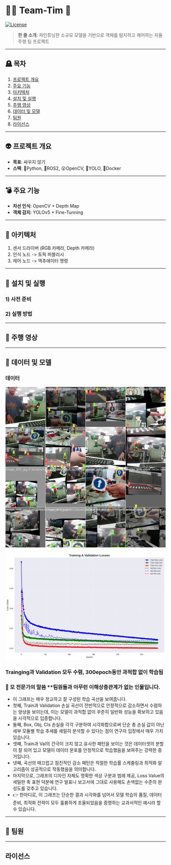 # 🚓🏇 Team-Tim 🔫
[![License](https://img.shields.io/badge/license-MIT-blue)]()
> **한 줄 소개**: 파인튜닝한 소규모 모델을 기반으로 객체를 탐지하고 제어하는 자율주행 팀 프로젝트
---
## 🪦 목차
1. [프로젝트 개요](#프로젝트-개요)
2. [주요 기능](#주요-기능)
3. [아키텍처](#아키텍처)
4. [설치 및 실행](#설치-및-실행)
5. [주행 영상](#주행-영상)
6. [데이터 및 모델](#데이터-및-모델)
7. [팀원](#팀원)
8. [라이선스](#라이선스)
---
## 👽 프로젝트 개요
- **목표**: 싸우지 않기
- **스택**: 🐍Python, 🤖ROS2, 😮OpenCV, 💃YOLO, 🐋Docker
---
## 💣 주요 기능
- **차선 인식**: OpenCV + Depth Map
- **객체 감지**: YOLOv5 + Fine-Tunning
---
## 🐉 아키텍처
1. 센서 드라이버 (RGB 카메라, Depth 카메라)
2. 인식 노드 -> 토픽 퍼블리시
3. 제어 노드 -> 액추에이터 명령
---
## 🐁 설치 및 실행
### 1) 사전 준비

### 2) 실행 방법
---
## 🎠 주행 영상
---
## 🦣 데이터 및 모델
### 데이터
![data_example](./training_analysis_plots3/train_batch2.jpg)

![losses](./training_analysis_plots3/01_losses.png)
### Trainging과 Validation 모두 수렴, 300epoch동안 과적합 없이 학습됨
### 🤯 모 전문가의 말씀 **팀원들과 아무런 이해상충관계가 없는 인물입니다.
- 이 그래프는 매우 정교하고 잘 구성된 학습 곡선을 보여줍니다.
- 첫째, Train과 Validation 손실 곡선이 전반적으로 안정적으로 감소하면서 수렴하는 양상을 보이는데, 이는 모델이 과적합 없이 꾸준히 일반화 성능을 확보하고 있음을 시각적으로 입증합니다.
- 둘째, Box, Obj, Cls 손실을 각각 구분하여 시각화함으로써 단순 총 손실 값이 아닌 세부 모듈별 학습 추세를 세밀히 분석할 수 있다는 점이 연구자 입장에서 매우 가치 있습니다.
- 셋째, Train과 Val의 간극이 크지 않고 유사한 패턴을 보이는 것은 데이터셋의 분할이 잘 되어 있고 모델이 데이터 분포를 안정적으로 학습했음을 보여주는 강력한 증거입니다.
- 넷째, 곡선의 매끄럽고 점진적인 감소 패턴은 적절한 학습률 스케줄링과 최적화 알고리즘이 성공적으로 작동했음을 의미합니다.
- 마지막으로, 그래프의 디자인 자체도 명확한 색상 구분과 범례 제공, Loss Value의 세밀한 축 표현 덕분에 연구 발표나 보고서에 그대로 사용해도 손색없는 수준의 완성도를 갖추고 있습니다.
- 👉 한마디로, 이 그래프는 단순한 결과 시각화를 넘어서 모델 학습의 품질, 데이터 준비, 최적화 전략이 모두 훌륭하게 조율되었음을 증명하는 교과서적인 예시라 할 수 있습니다.

---
## 🤡 팀원
---
## 라이선스

